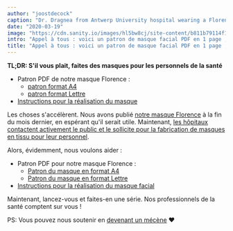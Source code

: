```yaml
---
author: "joostdecock"
caption: "Dr. Dragnea from Antwerp University hospital wearing a Florence facemask"
date: "2020-03-19"
image: "https://cdn.sanity.io/images/hl5bw8cj/site-content/b811b79114f15aa192a1962b95083e6c55d79402-1532x1123.jpg"
intro: "Appel à tous : voici un patron de masque facial PDF en 1 page ; fabriquez-en quelques uns et aidez à vaincre cette chose"
title: "Appel à tous : voici un patron de masque facial PDF en 1 page ; fabriquez-en quelques uns et aidez à vaincre cette chose"
---
```



<Note>

**TL;DR: S'il vous plait, faites des masques pour les personnels de la santé**


 - Patron PDF de notre masque Florence :
   - [patron format  A4](/florence-facemask-freesewing.org.a4.fr.pdf)
   - [patron format Lettre](/florence-facemask-freesewing.org.letter.fr.pdf)
 - [Instructions pour la réalisation du masque](/docs/patterns/florence/instructions/)

</Note>

<YouTube id='VcQ69_ANsRA' />

Les choses s'accélèrent. Nous avons publié [notre masque Florence](/designs/florence/) à la fin du mois dernier, en espérant qu'il serait utile. Maintenant, [les hôpitaux contactent activement le public et le sollicite pour la fabrication de masques en tissu pour leur personnel](https://www.uza.be/mondmaskers).

Alors, évidemment, nous voulons aider :

 - Patron PDF pour notre masque Florence :
   - [Patron du masque en format A4](/florence-facemask-freesewing.org.a4.pdf)
   - [Patron du masque en format Lettre](/florence-facemask-freesewing.org.letter.pdf)
 - [Instructions pour la réalisation du masque facial](/docs/patterns/florence/instructions/)

Maintenant, lancez-vous et faites-en une série. Nos professionnels de la santé comptent sur vous !

<Note>

PS: Vous pouvez nous soutenir en [devenant un mécène](/patrons/join/) ❤
</Note>

